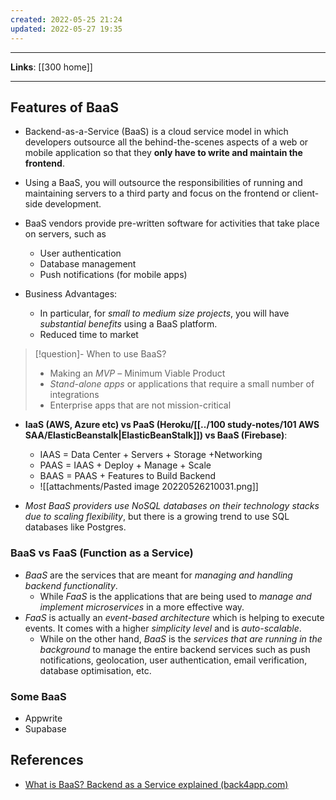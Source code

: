 ```yaml
---
created: 2022-05-25 21:24
updated: 2022-05-27 19:35
---
```

---
**Links**: [[300 home]]

---
## Features of BaaS
- Backend-as-a-Service (BaaS) is a cloud service model in which developers outsource all the behind-the-scenes aspects of a web or mobile application so that they **only have to write and maintain the frontend**. 
- Using a BaaS, you will outsource the responsibilities of running and maintaining servers to a third party and focus on the frontend or client-side development.

- BaaS vendors provide pre-written software for activities that take place on servers, such as 
	- User authentication 
	- Database management
	- Push notifications (for mobile apps)

- Business Advantages: 
	- In particular, for *small to medium size projects*, you will have *substantial benefits* using a BaaS platform.
	- Reduced time to market

> [!question]- When to use BaaS?
> - Making an *MVP* – Minimum Viable Product
> - *Stand-alone apps* or applications that require a small number of integrations
> - Enterprise apps that are not mission-critical

- **IaaS (AWS, Azure etc) vs PaaS (Heroku/[[../100 study-notes/101 AWS SAA/ElasticBeanstalk|ElasticBeanStalk]]) vs BaaS (Firebase)**:
	- IAAS = Data Center + Servers + Storage +Networking
	- PAAS = IAAS + Deploy + Manage + Scale
	- BAAS = PAAS + Features to Build Backend
	- ![[attachments/Pasted image 20220526210031.png]]

- *Most BaaS providers use NoSQL databases on their technology stacks due to scaling flexibility*, but there is a growing trend to use SQL databases like Postgres.

### BaaS vs FaaS (Function as a Service)
- *BaaS* are the services that are meant for *managing and handling backend functionality*. 
	- While *FaaS* is the applications that are being used to *manage and implement microservices* in a more effective way.
- *FaaS* is actually an *event-based architecture* which is helping to execute events. It comes with a higher *simplicity level* and is *auto-scalable*. 
	- While on the other hand, *BaaS* is the *services that are running in the background* to manage the entire backend services such as push notifications, geolocation, user authentication, email verification, database optimisation, etc.

### Some BaaS
- Appwrite 
- Supabase

## References
- [What is BaaS? Backend as a Service explained (back4app.com)](https://blog.back4app.com/backend-as-a-service-baas/)